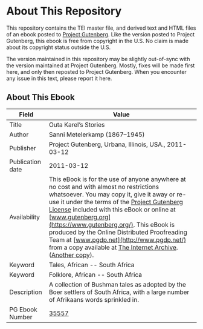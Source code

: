 # About This Repository

This repository contains the TEI master file, and derived text and HTML files of an ebook posted to [Project Gutenberg](https://www.gutenberg.org/). Like the version posted to Project Gutenberg, this ebook is free from copyright in the U.S. No claim is made about its copyright status outside the U.S.

The version maintained in this repository may be slightly out-of-sync with the version maintained at Project Gutenberg. Mostly, fixes will be made first here, and only then reposted to Project Gutenberg. When you encounter any issue in this text, please report it here.

## About This Ebook

| Field | Value |
| ----- | ----- |
| Title | Outa Karel’s Stories |
| Author | Sanni Metelerkamp (1867–1945) |
| Publisher | Project Gutenberg, Urbana, Illinois, USA., 2011-03-12 |
| Publication date | 2011-03-12 |
| Availability | This eBook is for the use of anyone anywhere at no cost and with almost no restrictions whatsoever. You may copy it, give it away or re-use it under the terms of the [Project Gutenberg License](https://www.gutenberg.org/license) included with this eBook or online at [www.gutenberg.org](https://www.gutenberg.org/). This eBook is produced by the Online Distributed Proofreading Team at [www.pgdp.net](http://www.pgdp.net/) from a copy available at [The Internet Archive](http://www.archive.org/details/outakarelsstorie00mete). ([Another copy](http://www.archive.org/details/outakarelsstorie00meterich)). |
| Keyword | Tales, African -- South Africa |
| Keyword | Folklore, African -- South Africa |
| Description | A collection of Bushman tales as adopted by the Boer settlers of South Africa, with a large number of Afrikaans words sprinkled in. |
| PG Ebook Number | [35557](https://www.gutenberg.org/ebooks/35557) |
